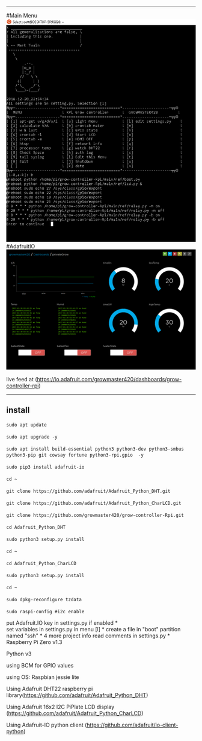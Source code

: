 
***************************************************************************************
#Main Menu
![Menu](/main/test/git-assets/menu.PNG)
#AdafruitIO 
![AdafruitIO](/main/test/git-assets/AdafruitIO.png)

live feed at (https://io.adafruit.com/growmaster420/dashboards/grow-controller-rpi)
***************************************************************************************
## install
    sudo apt update
  
    sudo apt upgrade -y
  
    sudo apt install build-essential python3 python3-dev python3-smbus python3-pip git cowsay fortune python3-rpi.gpio  -y
  
    sudo pip3 install adafruit-io
  
    cd ~
  
    git clone https://github.com/adafruit/Adafruit_Python_DHT.git
  
    git clone https://github.com/adafruit/Adafruit_Python_CharLCD.git
  
    git clone https://github.com/growmaster420/grow-controller-Rpi.git
  
    cd Adafruit_Python_DHT
  
    sudo python3 setup.py install 
  
    cd ~
  
    cd Adafruit_Python_CharLCD
  
    sudo python3 setup.py install 
  
    cd ~
    
    sudo dpkg-reconfigure tzdata
    
    sudo raspi-config #i2c enable
  
put Adafruit.IO key in settings.py if enabled 
*  
set variables in settings.py in menu [l]
*
create a file in "boot" partition named "ssh"
*
4 more project info read comments in settings.py
*
Raspberry Pi Zero v1.3

Python v3

using BCM for GPIO values

using OS: Raspbian jessie lite

Using Adafruit DHT22 raspberry pi library(https://github.com/adafruit/Adafruit_Python_DHT) 

Using Adafruit 16x2 I2C PiPlate LCD display (https://github.com/adafruit/Adafruit_Python_CharLCD)

Using Adafruit-IO python client (https://github.com/adafruit/io-client-python)

